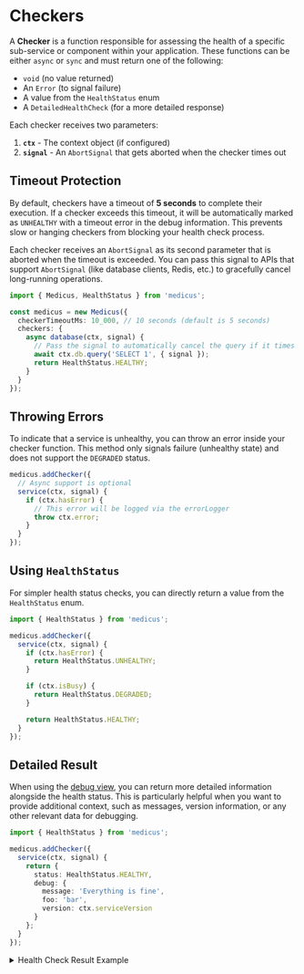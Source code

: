 # Checkers

A **Checker** is a function responsible for assessing the health of a specific sub-service or component within your application. These functions can be either `async` or `sync` and must return one of the following:

- `void` (no value returned)
- An `Error` (to signal failure)
- A value from the `HealthStatus` enum
- A `DetailedHealthCheck` (for a more detailed response)

Each checker receives two parameters:

1. **`ctx`** - The context object (if configured)
2. **`signal`** - An `AbortSignal` that gets aborted when the checker times out

## Timeout Protection

By default, checkers have a timeout of **5 seconds** to complete their execution. If a checker exceeds this timeout, it will be automatically marked as `UNHEALTHY` with a timeout error in the debug information. This prevents slow or hanging checkers from blocking your health check process.

Each checker receives an `AbortSignal` as its second parameter that is aborted when the timeout is exceeded. You can pass this signal to APIs that support `AbortSignal` (like database clients, Redis, etc.) to gracefully cancel long-running operations.

```ts
import { Medicus, HealthStatus } from 'medicus';

const medicus = new Medicus({
  checkerTimeoutMs: 10_000, // 10 seconds (default is 5 seconds)
  checkers: {
    async database(ctx, signal) {
      // Pass the signal to automatically cancel the query if it times out
      await ctx.db.query('SELECT 1', { signal });
      return HealthStatus.HEALTHY;
    }
  }
});
```

## Throwing Errors

To indicate that a service is unhealthy, you can throw an error inside your checker function. This method only signals failure (unhealthy state) and does not support the `DEGRADED` status.

```ts
medicus.addChecker({
  // Async support is optional
  service(ctx, signal) {
    if (ctx.hasError) {
      // This error will be logged via the errorLogger
      throw ctx.error;
    }
  }
});
```

## Using `HealthStatus`

For simpler health status checks, you can directly return a value from the `HealthStatus` enum.

```ts
import { HealthStatus } from 'medicus';

medicus.addChecker({
  service(ctx, signal) {
    if (ctx.hasError) {
      return HealthStatus.UNHEALTHY;
    }

    if (ctx.isBusy) {
      return HealthStatus.DEGRADED;
    }

    return HealthStatus.HEALTHY;
  }
});
```

## Detailed Result

When using the [debug view](./debug-view.md), you can return more detailed information alongside the health status. This is particularly helpful when you want to provide additional context, such as messages, version information, or any other relevant data for debugging.

```ts
import { HealthStatus } from 'medicus';

medicus.addChecker({
  service(ctx, signal) {
    return {
      status: HealthStatus.HEALTHY,
      debug: {
        message: 'Everything is fine',
        foo: 'bar',
        version: ctx.serviceVersion
      }
    };
  }
});
```

<details>
<summary>Health Check Result Example</summary>

When calling `await medicus.performCheck(true)` with debugging enabled, you'll receive the following output:

```json
{
  "status": "unhealthy",
  "services": {
    "service": {
      "status": "healthy",
      "debug": {
        "message": "Everything is fine",
        "foo": "bar",
        "version": "1.0.0"
      }
    },
    "database": {
      "status": "unhealthy",
      "debug": {
        "error": "Connection refused"
      }
    },
    "slowChecker": {
      "status": "unhealthy",
      "debug": {
        "timeout": true,
        "error": "Health check timed out"
      }
    }
  }
}
```

</details>
